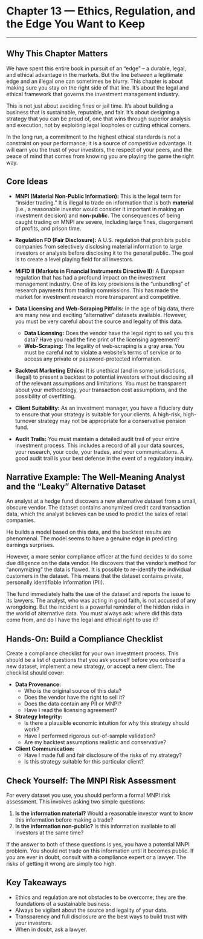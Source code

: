 # Chapter 13 — Ethics, Regulation, and the Edge You Want to Keep

***

## Why This Chapter Matters

We have spent this entire book in pursuit of an “edge” – a durable, legal, and ethical advantage in the markets. But the line between a legitimate edge and an illegal one can sometimes be blurry. This chapter is about making sure you stay on the right side of that line. It’s about the legal and ethical framework that governs the investment management industry.

This is not just about avoiding fines or jail time. It’s about building a business that is sustainable, reputable, and fair. It’s about designing a strategy that you can be proud of, one that wins through superior analysis and execution, not by exploiting legal loopholes or cutting ethical corners.

In the long run, a commitment to the highest ethical standards is not a constraint on your performance; it is a source of competitive advantage. It will earn you the trust of your investors, the respect of your peers, and the peace of mind that comes from knowing you are playing the game the right way.

## Core Ideas

- **MNPI (Material Non-Public Information):** This is the legal term for “insider trading.” It is illegal to trade on information that is both **material** (i.e., a reasonable investor would consider it important in making an investment decision) and **non-public**. The consequences of being caught trading on MNPI are severe, including large fines, disgorgement of profits, and prison time.

- **Regulation FD (Fair Disclosure):** A U.S. regulation that prohibits public companies from selectively disclosing material information to large investors or analysts before disclosing it to the general public. The goal is to create a level playing field for all investors.

- **MiFID II (Markets in Financial Instruments Directive II):** A European regulation that has had a profound impact on the investment management industry. One of its key provisions is the “unbundling” of research payments from trading commissions. This has made the market for investment research more transparent and competitive.

- **Data Licensing and Web-Scraping Pitfalls:** In the age of big data, there are many new and exciting “alternative” datasets available. However, you must be very careful about the source and legality of this data.
    - **Data Licensing:** Does the vendor have the legal right to sell you this data? Have you read the fine print of the licensing agreement?
    - **Web-Scraping:** The legality of web-scraping is a gray area. You must be careful not to violate a website’s terms of service or to access any private or password-protected information.

- **Backtest Marketing Ethics:** It is unethical (and in some jurisdictions, illegal) to present a backtest to potential investors without disclosing all of the relevant assumptions and limitations. You must be transparent about your methodology, your transaction cost assumptions, and the possibility of overfitting.

- **Client Suitability:** As an investment manager, you have a fiduciary duty to ensure that your strategy is suitable for your clients. A high-risk, high-turnover strategy may not be appropriate for a conservative pension fund.

- **Audit Trails:** You must maintain a detailed audit trail of your entire investment process. This includes a record of all your data sources, your research, your code, your trades, and your communications. A good audit trail is your best defense in the event of a regulatory inquiry.

## Narrative Example: The Well-Meaning Analyst and the “Leaky” Alternative Dataset

An analyst at a hedge fund discovers a new alternative dataset from a small, obscure vendor. The dataset contains anonymized credit card transaction data, which the analyst believes can be used to predict the sales of retail companies.

He builds a model based on this data, and the backtest results are phenomenal. The model seems to have a genuine edge in predicting earnings surprises.

However, a more senior compliance officer at the fund decides to do some due diligence on the data vendor. He discovers that the vendor’s method for “anonymizing” the data is flawed. It is possible to re-identify the individual customers in the dataset. This means that the dataset contains private, personally identifiable information (PII).

The fund immediately halts the use of the dataset and reports the issue to its lawyers. The analyst, who was acting in good faith, is not accused of any wrongdoing. But the incident is a powerful reminder of the hidden risks in the world of alternative data. You must always ask: where did this data come from, and do I have the legal and ethical right to use it?

## Hands-On: Build a Compliance Checklist

Create a compliance checklist for your own investment process. This should be a list of questions that you ask yourself before you onboard a new dataset, implement a new strategy, or accept a new client. The checklist should cover:

-   **Data Provenance:**
    -   Who is the original source of this data?
    -   Does the vendor have the right to sell it?
    -   Does the data contain any PII or MNPI?
    -   Have I read the licensing agreement?
-   **Strategy Integrity:**
    -   Is there a plausible economic intuition for why this strategy should work?
    -   Have I performed rigorous out-of-sample validation?
    -   Are my backtest assumptions realistic and conservative?
-   **Client Communication:**
    -   Have I made full and fair disclosure of the risks of my strategy?
    -   Is this strategy suitable for this particular client?

## Check Yourself: The MNPI Risk Assessment

For every dataset you use, you should perform a formal MNPI risk assessment. This involves asking two simple questions:

1.  **Is the information material?** Would a reasonable investor want to know this information before making a trade?
2.  **Is the information non-public?** Is this information available to all investors at the same time?

If the answer to both of these questions is yes, you have a potential MNPI problem. You should not trade on this information until it becomes public. If you are ever in doubt, consult with a compliance expert or a lawyer. The risks of getting it wrong are simply too high.

## Key Takeaways

-   Ethics and regulation are not obstacles to be overcome; they are the foundations of a sustainable business.
-   Always be vigilant about the source and legality of your data.
-   Transparency and full disclosure are the best ways to build trust with your investors.
-   When in doubt, ask a lawyer.